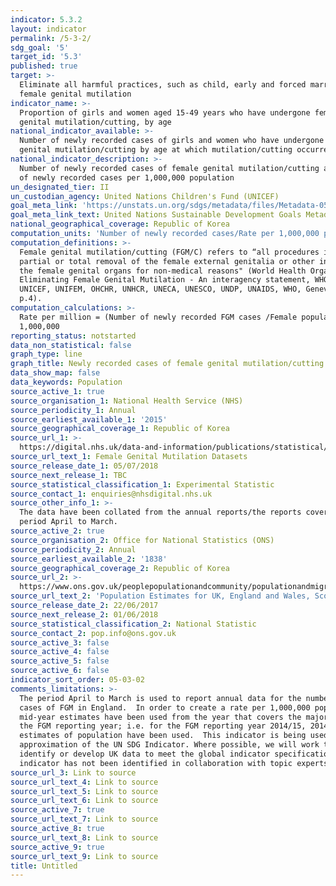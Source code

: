 ```yaml
---
indicator: 5.3.2
layout: indicator
permalink: /5-3-2/
sdg_goal: '5'
target_id: '5.3'
published: true
target: >-
  Eliminate all harmful practices, such as child, early and forced marriage and
  female genital mutilation
indicator_name: >-
  Proportion of girls and women aged 15-49 years who have undergone female
  genital mutilation/cutting, by age
national_indicator_available: >-
  Number of newly recorded cases of girls and women who have undergone female
  genital mutilation/cutting by age at which mutilation/cutting occurred
national_indicator_description: >-
  Number of newly recorded cases of female genital mutilation/cutting and rate
  of newly recorded cases per 1,000,000 population
un_designated_tier: II
un_custodian_agency: United Nations Children's Fund (UNICEF)
goal_meta_link: 'https://unstats.un.org/sdgs/metadata/files/Metadata-05-03-02.pdf'
goal_meta_link_text: United Nations Sustainable Development Goals Metadata (PDF 206 KB)
national_geographical_coverage: Republic of Korea
computation_units: 'Number of newly recorded cases/Rate per 1,000,000 population'
computation_definitions: >-
  Female genital mutilation/cutting (FGM/C) refers to “all procedures involving
  partial or total removal of the female external genitalia or other injury to
  the female genital organs for non-medical reasons" (World Health Organization,
  Eliminating Female Genital Mutilation - An interagency statement, WHO, UNFPA,
  UNICEF, UNIFEM, OHCHR, UNHCR, UNECA, UNESCO, UNDP, UNAIDS, WHO, Geneva, 2008,
  p.4).
computation_calculations: >-
  Rate per million = (Number of newly recorded FGM cases /Female population) *
  1,000,000
reporting_status: notstarted
data_non_statistical: false
graph_type: line
graph_title: Newly recorded cases of female genital mutilation/cutting
data_show_map: false
data_keywords: Population
source_active_1: true
source_organisation_1: National Health Service (NHS)
source_periodicity_1: Annual
source_earliest_available_1: '2015'
source_geographical_coverage_1: Republic of Korea
source_url_1: >-
  https://digital.nhs.uk/data-and-information/publications/statistical/female-genital-mutilation
source_url_text_1: Female Genital Mutilation Datasets
source_release_date_1: 05/07/2018
source_next_release_1: TBC
source_statistical_classification_1: Experimental Statistic
source_contact_1: enquiries@nhsdigital.nhs.uk
source_other_info_1: >-
  The data have been collated from the annual reports/the reports covering the
  period April to March.
source_active_2: true
source_organisation_2: Office for National Statistics (ONS)
source_periodicity_2: Annual
source_earliest_available_2: '1838'
source_geographical_coverage_2: Republic of Korea
source_url_2: >-
  https://www.ons.gov.uk/peoplepopulationandcommunity/populationandmigration/populationestimates/datasets/populationestimatesforukenglandandwalesscotlandandnorthernireland
source_url_text_2: 'Population Estimates for UK, England and Wales, Scotland and Northern Ireland'
source_release_date_2: 22/06/2017
source_next_release_2: 01/06/2018
source_statistical_classification_2: National Statistic
source_contact_2: pop.info@ons.gov.uk
source_active_3: false
source_active_4: false
source_active_5: false
source_active_6: false
indicator_sort_order: 05-03-02
comments_limitations: >-
  The period April to March is used to report annual data for the number of new
  cases of FGM in England.  In order to create a rate per 1,000,000 population,
  mid-year estimates have been used from the year that covers the majority of
  the FGM reporting year; i.e. for the FGM reporting year 2014/15, 2014 mid-year
  estimates of population have been used.  This indicator is being used as an
  approximation of the UN SDG Indicator. Where possible, we will work to
  identify or develop UK data to meet the global indicator specification. This
  indicator has not been identified in collaboration with topic experts.
source_url_3: Link to source
source_url_text_4: Link to source
source_url_text_5: Link to source
source_url_text_6: Link to source
source_active_7: true
source_url_text_7: Link to source
source_active_8: true
source_url_text_8: Link to source
source_active_9: true
source_url_text_9: Link to source
title: Untitled
---
```

